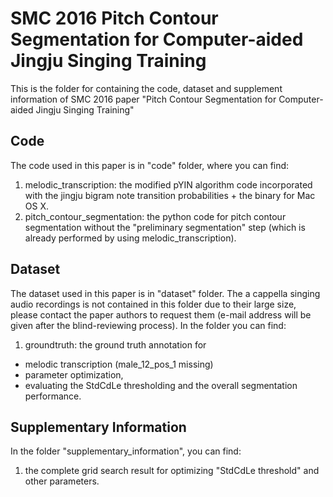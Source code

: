 # SMC 2016 Pitch Contour Segmentation for Computer-aided Jingju Singing Training
This is the folder for containing the code, dataset and supplement information of SMC 2016 paper "Pitch Contour Segmentation for Computer-aided Jingju Singing Training"

## Code

The code used in this paper is in "code" folder, where you can find:

1. melodic_transcription: the modified pYIN algorithm code incorporated with the jingju bigram note transition probabilities + the binary for Mac OS X.
2. pitch_contour_segmentation: the python code for pitch contour segmentation without the "preliminary segmentation" step (which is already performed by using melodic_transcription).

## Dataset

The dataset used in this paper is in "dataset" folder. The a cappella singing audio recordings is not contained in this folder due to their large size, please contact the paper authors to request them (e-mail address will be given after the blind-reviewing process). In the folder you can find:

1. groundtruth: the ground truth annotation for 
 * melodic transcription (male\_12\_pos\_1 missing)
 * parameter optimization,
 * evaluating the StdCdLe thresholding and the overall segmentation performance.

## Supplementary Information

In the folder "supplementary_information", you can find:

1. the complete grid search result for optimizing "StdCdLe threshold" and other parameters.



